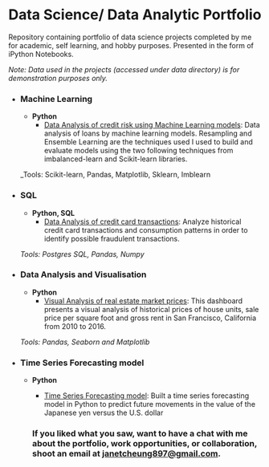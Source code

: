 # Data Science/ Data Analytic Portfolio
Repository containing portfolio of data science projects completed by me for academic, self learning, and hobby purposes. Presented in the form of iPython Notebooks.

_Note: Data used in the projects (accessed under data directory) is for demonstration purposes only._


- ### Machine Learning
	- __Python__
		- [Data Analysis of credit risk using Machine Learning models](https://github.com/janetcheung-byte/portfolio/tree/master/machine_learning): Data analysis of loans by machine learning models. Resampling and Ensemble Learning are the techniques used I used to build and evaluate models using the two following techniques from imbalanced-learn and Scikit-learn libraries.


	_Tools: Scikit-learn, Pandas, Matplotlib, Sklearn, Imblearn

- ### SQL
	- __Python, SQL__
		- [Data Analysis of credit card transactions](https://github.com/janetcheung-byte/sql_data_analysis/blob/master/data_analysis.ipynb): Analyze historical credit card transactions and consumption patterns in order to identify possible fraudulent transactions.

	_Tools: Postgres SQL, Pandas, Numpy_

 - ### Data Analysis and Visualisation
	- __Python__
		- [Visual Analysis of real estate market prices](https://github.com/janetcheung-byte/data_visualization): This dashboard presents a visual analysis of historical prices of house units, sale price per square foot and gross rent in San Francisco, California from 2010 to 2016. 

		
	_Tools: Pandas, Seaborn and Matplotlib_

 - ### Time Series Forecasting model 
	- __Python__
		- [Time Series Forecasting model](https://github.com/janetcheung-byte/a_yen_for_the_future): Built a time series forecasting model in Python to predict future movements in the value of the Japanese yen versus the U.S. dollar


       ### If you liked what you saw, want to have a chat with me about the portfolio, work opportunities, or collaboration, shoot an email at janetcheung897@gmail.com. 